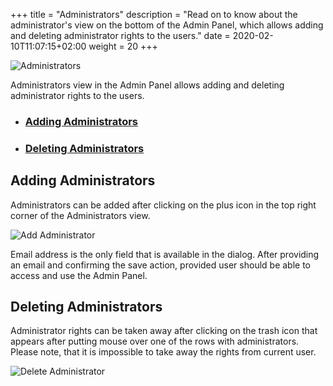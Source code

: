 +++
title = "Administrators"
description = "Read on to know about the administrator's view on the bottom of the Admin Panel, which allows adding and deleting administrator rights to the users."
date = 2020-02-10T11:07:15+02:00
weight = 20
+++

![Administrators](/img/kubermatic/v2.18/ui/admins.png?classes=shadow,border "Administrators View")

Administrators view in the Admin Panel allows adding and deleting administrator rights to the users.

- ### [Adding Administrators](#adding-administrators)
- ### [Deleting Administrators](#deleting-administrators)

## Adding Administrators
Administrators can be added after clicking on the plus icon in the top right corner of the Administrators view.

![Add Administrator](/img/kubermatic/v2.18/ui/admin_add.png?classes=shadow,border&height=200 "Administrator Add Dialog")

Email address is the only field that is available in the dialog. After providing an email and confirming the save action,
provided user should be able to access and use the Admin Panel.

## Deleting Administrators
Administrator rights can be taken away after clicking on the trash icon that appears after putting mouse over one of the
rows with administrators. Please note, that it is impossible to take away the rights from current user.

![Delete Administrator](/img/kubermatic/v2.18/ui/admin_delete.png?classes=shadow,border&height=200 "Administrator Delete Dialog")
